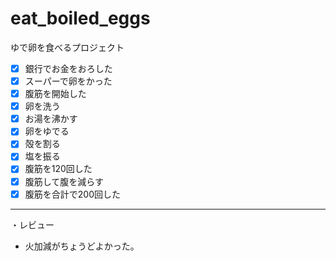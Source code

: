 # eat_boiled_eggs
ゆで卵を食べるプロジェクト  
- [x] 銀行でお金をおろした    
- [x] スーパーで卵をかった  
- [x] 腹筋を開始した  
- [x] 卵を洗う  
- [x] お湯を沸かす
- [x] 卵をゆでる
- [x] 殻を割る
- [x] 塩を振る
- [x] 腹筋を120回した
- [x] 腹筋して腹を減らす
- [x] 腹筋を合計で200回した
---
・レビュー
- 火加減がちょうどよかった。
